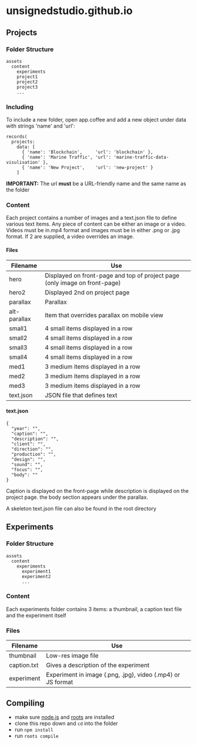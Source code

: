 # unsignedstudio.github.io

## Projects

### Folder Structure
```
assets
  content
    experiments
    project1
    project2
    project3
    ...
```

### Including
To include a new folder, open app.coffee and add a new object under data with strings 'name' and 'url':
```
records(
  projects:
    data: [
      { 'name': 'Blockchain',     'url': 'blockchain' },
      { 'name': 'Marine Traffic', 'url': 'marine-traffic-data-visulisation' },
      { 'name': 'New Project',    'url': 'new-project' }
    ]
```

**IMPORTANT:** The url **must** be a URL-friendly name and the same name as the folder

### Content
Each project contains a number of images and a text.json file to define various text items. Any piece of content can be either an image or a video. Videos must be in.mp4 format and images must be in either .png or .jpg format. If 2 are supplied, a video overrides an image.

#### Files
| Filename      | Use                                                                        |
| ------------- |----------------------------------------------------------------------------|
| hero          | Displayed on front-page and top of project page (only image on front-page) |
| hero2         | Displayed 2nd on project page                                              |
| parallax      | Parallax                                                                   |
| alt-parallax  | Item that overrides parallax on mobile view                                |
| small1        | 4 small items displayed in a row                                           |
| small2        | 4 small items displayed in a row                                           |
| small3        | 4 small items displayed in a row                                           |
| small4        | 4 small items displayed in a row                                           |
| med1          | 3 medium items displayed in a row                                          |
| med2          | 3 medium items displayed in a row                                          |
| med3          | 3 medium items displayed in a row                                          |
| text.json     | JSON file that defines text                                                |

#### text.json
```
{
  "year": "",
  "caption": "",
  "description": "",
  "client": "",
  "direction": "",
  "production": "",
  "design": "",
  "sound": "",
  "focus": "",
  "body": ""
}
```
Caption is displayed on the front-page while description is displayed on the project page. the body section appears under the parallax.

A skeleton text.json file can also be found in the root directory

## Experiments

### Folder Structure
```
assets
  content
    experiments
      experiment1
      experiment2
      ...
```

### Content
Each experiments folder contains 3 items: a thumbnail, a caption text file and the experiment itself

### Files
| Filename      | Use                                                         |
| ------------- |-------------------------------------------------------------|
| thumbnail     | Low-res image file                                          |
| caption.txt   | Gives a description of the experiment                       |
| experiment    | Experiment in image (.png, .jpg), video (.mp4) or JS format |

## Compiling
- make sure [node.js](http://nodejs.org) and [roots](http://roots.cx) are installed
- clone this repo down and `cd` into the folder
- run `npm install`
- run `roots compile`
